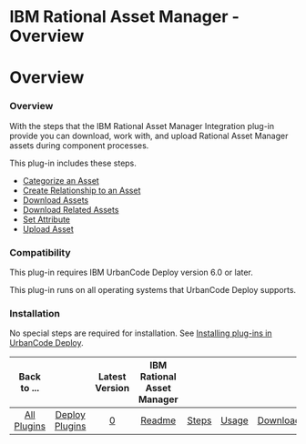 
IBM Rational Asset Manager - Overview
=====================================

# Overview


### Overview




With the steps that the IBM Rational Asset Manager Integration plug-in provide you can download, work with, and upload Rational Asset Manager assets during component processes.

This plug-in includes these steps.

* [Categorize an Asset](#categorize_an_asset)
* [Create Relationship to an Asset](#create_relationship_to_an_asset)
* [Download Assets](#download_assets)
* [Download Related Assets](#download_related_assets "Download Asset")
* [Set Attribute](#set_attribute "Set Attribute")
* [Upload Asset](#upload_asset "Upload Asset")

### Compatibility

This plug-in requires IBM UrbanCode Deploy version 6.0 or later.

This plug-in runs on all operating systems that UrbanCode Deploy supports.

### Installation

No special steps are required for installation. See [Installing plug-ins in UrbanCode Deploy](https://community.ibm.com/community/user/wasdevops/blogs/laurel-dickson-bull1/2022/06/13/install-plugins "Installing plug-ins in UrbanCode Deploy").


|Back to ...||Latest Version|IBM Rational Asset Manager ||||
| :---: | :---: | :---: | :---: | :---: | :---: | :---: |
|[All Plugins](../../index.md)|[Deploy Plugins](../README.md)|[0](https://raw.githubusercontent.com/UrbanCode/IBM-UCD-PLUGINS/main/files/RAM/com.ibm.udeploy.plugin.ram.zip)|[Readme](README.md)|[Steps](steps.md)|[Usage](usage.md)|[Downloads](downloads.md)|
